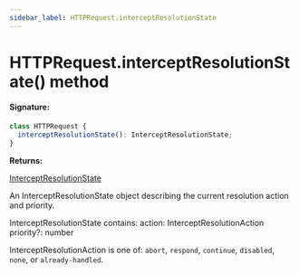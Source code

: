 ```yaml
---
sidebar_label: HTTPRequest.interceptResolutionState
---
```


# HTTPRequest.interceptResolutionState() method

#### Signature:

```typescript
class HTTPRequest {
  interceptResolutionState(): InterceptResolutionState;
}
```

**Returns:**

[InterceptResolutionState](./puppeteer.interceptresolutionstate.md)

An InterceptResolutionState object describing the current resolution action and priority.

InterceptResolutionState contains: action: InterceptResolutionAction priority?: number

InterceptResolutionAction is one of: `abort`, `respond`, `continue`, `disabled`, `none`, or `already-handled`.
